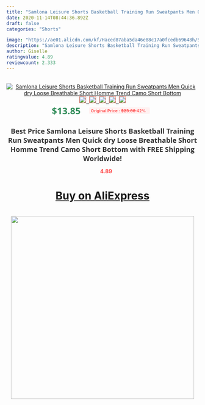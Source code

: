 ```yaml
---
title: "Samlona Leisure Shorts Basketball Training Run Sweatpants Men Quick dry Loose Breathable Short Homme Trend Camo Short Bottom"
date: 2020-11-14T08:44:36.892Z
draft: false
categories: "Shorts"

image: "https://ae01.alicdn.com/kf/Haced87aba5da46e88c17a0fcedb69648h/Samlona-Leisure-Shorts-Basketball-Training-Run-Sweatpants-Men-Quick-dry-Loose-Breathable-Short-Homme-Trend-Camo.jpg"
description: "Samlona Leisure Shorts Basketball Training Run Sweatpants Men Quick dry Loose Breathable Short Homme Trend Camo Short Bottom"
author: Giselle
ratingvalue: 4.89
reviewcount: 2.333
---
```

<br>
<div style="text-align: center;">
<a href="https://s.click.aliexpress.com/e/_9wo93J" target="_blank" rel="nofollow noopener noreferrer"><img alt="Samlona Leisure Shorts Basketball Training Run Sweatpants Men Quick dry Loose Breathable Short Homme Trend Camo Short Bottom" class="magnifier-image" src="https://ae01.alicdn.com/kf/Haced87aba5da46e88c17a0fcedb69648h/Samlona-Leisure-Shorts-Basketball-Training-Run-Sweatpants-Men-Quick-dry-Loose-Breathable-Short-Homme-Trend-Camo.jpg_640x640.jpg">
<br>
<img style="border:1px solid salmon" src="https://ae01.alicdn.com/kf/Haced87aba5da46e88c17a0fcedb69648h/Samlona-Leisure-Shorts-Basketball-Training-Run-Sweatpants-Men-Quick-dry-Loose-Breathable-Short-Homme-Trend-Camo.jpg_120x120.jpg">&nbsp;&nbsp;<img style="border:1px solid salmon" src="https://ae01.alicdn.com/kf/H26fe83af8df7402280411250e7fedf79o/Samlona-Leisure-Shorts-Basketball-Training-Run-Sweatpants-Men-Quick-dry-Loose-Breathable-Short-Homme-Trend-Camo.jpg_120x120.jpg">&nbsp;&nbsp;<img style="border:1px solid salmon" src="https://ae01.alicdn.com/kf/H7b802707019e4dcda6b3d1d624eee6d2Z/Samlona-Leisure-Shorts-Basketball-Training-Run-Sweatpants-Men-Quick-dry-Loose-Breathable-Short-Homme-Trend-Camo.jpg_120x120.jpg">&nbsp;&nbsp;<img style="border:1px solid salmon" src="https://ae01.alicdn.com/kf/H0166e9c7056c4b628d1147282d6b4a33U/Samlona-Leisure-Shorts-Basketball-Training-Run-Sweatpants-Men-Quick-dry-Loose-Breathable-Short-Homme-Trend-Camo.jpg_120x120.jpg">&nbsp;&nbsp;<img style="border:1px solid salmon" src="https://ae01.alicdn.com/kf/Hd7f78ed7a3d642a1a96bac7d1c0f3517t/Samlona-Leisure-Shorts-Basketball-Training-Run-Sweatpants-Men-Quick-dry-Loose-Breathable-Short-Homme-Trend-Camo.jpg_120x120.jpg"></a></div><br0>
<div style="text-align: center;"><span style="background-color: white; border: 0px; box-sizing: border-box; color: seagreen; display: inline-block; font-family: &quot;open sans&quot; , &quot;arial&quot; , &quot;helvetica&quot; , sans-serif , &quot;heiti&quot;; font-size: 24px; font-stretch: inherit; font-weight: 700; line-height: inherit; margin: 0px 10px 0px 0px; padding: 0px; vertical-align: middle;">$13.85 </span>
<span style="background: rgb(255 , 241 , 241); border-radius: 3px; border: 0px; box-sizing: border-box; color: #ff4747; display: inline-block; font-family: inherit; font-size: 12px; font-stretch: inherit; font-style: inherit; font-variant: inherit; font-weight: 600; line-height: inherit; margin: 0px; padding: 2px 5px; transform: scale(0.9); vertical-align: middle;">Original Price : <b style="text-decoration: line-through;">$23.88 </b> 42%&nbsp;&nbsp;</span></div>
<h1 style="color: #333333; display: inline-block; font-family: &quot;open sans&quot; , &quot;arial&quot; , &quot;helvetica&quot; , sans-serif , &quot;heiti&quot;; font-size: 18px; font-stretch: inherit; font-weight: 700; text-align: center;">Best Price Samlona Leisure Shorts Basketball Training Run Sweatpants Men Quick dry Loose Breathable Short Homme Trend Camo Short Bottom with FREE Shipping Worldwide!</h1>
<div style="color: #ff4747; text-align: center;">
<img src="https://4.bp.blogspot.com/-M0ZcTcb-5uY/XleCXlxnR4I/AAAAAAAAAEc/OrjgMkXV1oMQFaCRZj5HQwOCBcu3w1FegCPcBGAYYCw/s1600/star.png" style="height: 15px;">&nbsp;<b>4.89</b></div>
<div class="button_cont" align="center"><a class="buynow_a" href="https://s.click.aliexpress.com/e/_9wo93J" target="_blank" rel="nofollow noopener noreferrer"><H1>Buy on AliExpress</H1></a></div><br>
<div class="separator" style="clear: both; text-align: center;">
<img src="https://lh3.googleusercontent.com/-pTy5HemUv9M/XlePHvY0dAI/AAAAAAAAAE4/0nX5iRUoIWY8eMW9Dpxeirr157OZliDIgCLcBGAsYHQ/s1600/badge.gif" width="480">
</div>
